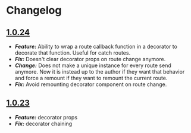 # Changelog

## <a name="1.0.24" href="#1.0.24">1.0.24</a>
* ***Feature:*** Ability to wrap a route callback function in a decorator to decorate that function. Useful for catch routes.
* ***Fix:*** Doesn't clear decorator props on route change anymore. 
* ***Change:*** Does not make a unique instance for every route send anymore. Now it is instead up to the author if they want that behavior and force a remount if they want to remount the current route.
* ***Fix:*** Avoid remounting decorator component on route change. 


## <a name="1.0.23" href="#1.0.23">1.0.23</a>
* ***Feature:*** decorator props
* ***Fix:*** decorator chaining